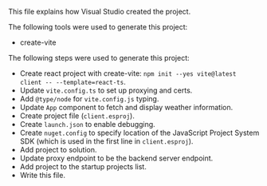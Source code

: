 This file explains how Visual Studio created the project.

The following tools were used to generate this project:
- create-vite

The following steps were used to generate this project:
- Create react project with create-vite: `npm init --yes vite@latest client -- --template=react-ts`.
- Update `vite.config.ts` to set up proxying and certs.
- Add `@type/node` for `vite.config.js` typing.
- Update `App` component to fetch and display weather information.
- Create project file (`client.esproj`).
- Create `launch.json` to enable debugging.
- Create `nuget.config` to specify location of the JavaScript Project System SDK (which is used in the first line in `client.esproj`).
- Add project to solution.
- Update proxy endpoint to be the backend server endpoint.
- Add project to the startup projects list.
- Write this file.
